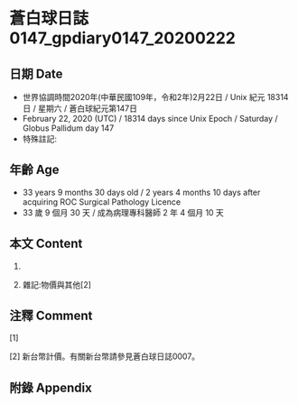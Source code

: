 # 蒼白球日誌0147_gpdiary0147_20200222 #

## 日期 Date ##

* 世界協調時間2020年(中華民國109年，令和2年)2月22日 / Unix 紀元 18314 日 / 星期六 / 蒼白球紀元第147日
* February 22, 2020 (UTC) / 18314 days since Unix Epoch / Saturday / Globus Pallidum day 147
* 特殊註記:

## 年齡 Age ##

* 33 years 9 months 30 days old / 2 years 4 months 10 days after acquiring ROC Surgical Pathology Licence
* 33 歲 9 個月 30 天 / 成為病理專科醫師 2 年 4 個月 10 天

## 本文 Content ##

1. 

    
2. 雜記:物價與其他[2]

    

## 注釋 Comment ##

[1] 


[2] 新台幣計價。有關新台幣請參見蒼白球日誌0007。



## 附錄 Appendix ##

